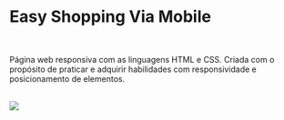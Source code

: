 <h1 text-align="center">Easy Shopping Via Mobile</h1>
<br>
<p>Página web responsiva com as linguagens HTML e CSS. Criada com o propósito de praticar e adquirir habilidades com responsividade e posicionamento de elementos.</p>
<br>
<img src="https://github.com/luigiolivi/easy-shopping/blob/master/images/PrtSc.jpg?raw=true">
